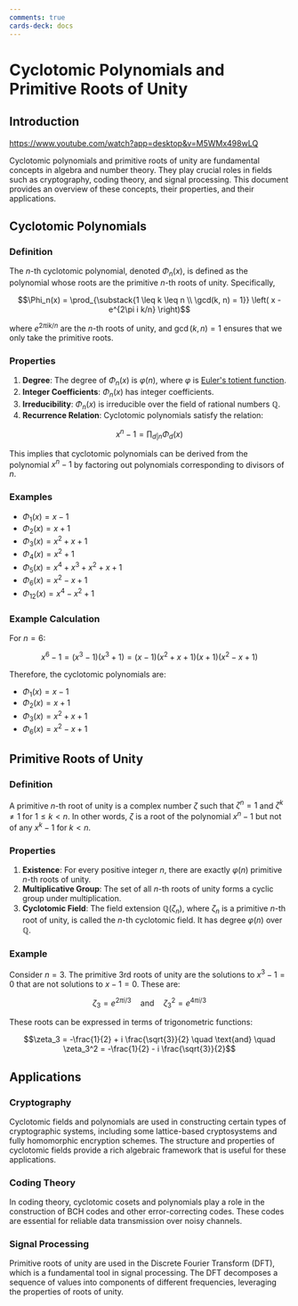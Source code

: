 ```yaml
---
comments: true
cards-deck: docs
---
```


# Cyclotomic Polynomials and Primitive Roots of Unity

## Introduction

<https://www.youtube.com/watch?app=desktop&v=M5WMx498wLQ>

Cyclotomic polynomials and primitive roots of unity are fundamental concepts in algebra and number theory. They play crucial roles in
fields such as cryptography, coding theory, and signal processing. This document provides an overview of these concepts, their
properties, and their applications.

## Cyclotomic Polynomials

### Definition []()

The $n$-th cyclotomic polynomial, denoted $\Phi_n(x)$, is defined as the polynomial whose roots are the primitive $n$-th roots of
unity. Specifically,

$$\Phi_n(x) = \prod_{\substack{1 \leq k \leq n \\ \gcd(k, n) = 1}} \left( x - e^{2\pi i k/n} \right)$$

where $e^{2\pi i k/n}$ are the $n$-th roots of unity, and $\gcd(k, n) = 1$ ensures that we only take the primitive roots.

[](1724548631117)

### Properties []()

1. **Degree**: The degree of $\Phi_n(x)$ is $\varphi(n)$, where $\varphi$
   is [Euler's totient function](https://www.geeksforgeeks.org/eulers-totient-function/).
2. **Integer Coefficients**: $\Phi_n(x)$ has integer coefficients.
3. **Irreducibility**: $\Phi_n(x)$ is irreducible over the field of rational numbers $\mathbb{Q}$.
4. **Recurrence Relation**: Cyclotomic polynomials satisfy the relation:

$$x^n - 1 = \prod_{d|n} \Phi_d(x)$$

This implies that cyclotomic polynomials can be derived from the polynomial $x^n - 1$ by factoring out polynomials corresponding to
divisors of $n$.

[](1724548638341)

### Examples

- $\Phi_1(x) = x - 1$
- $\Phi_2(x) = x + 1$
- $\Phi_3(x) = x^2 + x + 1$
- $\Phi_4(x) = x^2 + 1$
- $\Phi_5(x) = x^4 + x^3 + x^2 + x + 1$
- $\Phi_6(x) = x^2 - x + 1$
- $\Phi_{12}(x) = x^4 - x^2 + 1$

### Example Calculation

For $n = 6$:

$$x^6 - 1 = (x^3 - 1)(x^3 + 1) = (x-1)(x^2 + x + 1)(x+1)(x^2 - x + 1)$$

Therefore, the cyclotomic polynomials are:

- $\Phi_1(x) = x - 1$
- $\Phi_2(x) = x + 1$
- $\Phi_3(x) = x^2 + x + 1$
- $\Phi_6(x) = x^2 - x + 1$

## Primitive Roots of Unity 

### Definition []()

A primitive $n$-th root of unity is a complex number $\zeta$ such that $\zeta^n = 1$ and $\zeta^k \neq 1$ for $1 \leq k < n$. In other
words, $\zeta$ is a root of the polynomial $x^n - 1$ but not of any $x^k - 1$ for $k < n$.

[](1724548760117)

### Properties []()

1. **Existence**: For every positive integer $n$, there are exactly $\varphi(n)$ primitive $n$-th roots of unity.
2. **Multiplicative Group**: The set of all $n$-th roots of unity forms a cyclic group under multiplication.
3. **Cyclotomic Field**: The field extension $\mathbb{Q}(\zeta_n)$, where $\zeta_n$ is a primitive $n$-th root of unity, is called the
   $n$-th cyclotomic field. It has degree $\varphi(n)$ over $\mathbb{Q}$.

[](1724548739943)

### Example

Consider $n = 3$. The primitive 3rd roots of unity are the solutions to $x^3 - 1 = 0$ that are not solutions to $x - 1 = 0$. These are:

$$\zeta_3 = e^{2\pi i / 3} \quad \text{and} \quad \zeta_3^2 = e^{4\pi i / 3}$$

These roots can be expressed in terms of trigonometric functions:

$$\zeta_3 = -\frac{1}{2} + i \frac{\sqrt{3}}{2} \quad \text{and} \quad \zeta_3^2 = -\frac{1}{2} - i \frac{\sqrt{3}}{2}$$

## Applications

### Cryptography

Cyclotomic fields and polynomials are used in constructing certain types of cryptographic systems, including some lattice-based
cryptosystems and fully homomorphic encryption schemes. The structure and properties of cyclotomic fields provide a rich algebraic
framework that is useful for these applications.

### Coding Theory

In coding theory, cyclotomic cosets and polynomials play a role in the construction of BCH codes and other error-correcting codes.
These codes are essential for reliable data transmission over noisy channels.

### Signal Processing

Primitive roots of unity are used in the Discrete Fourier Transform (DFT), which is a fundamental tool in signal processing. The DFT
decomposes a sequence of values into components of different frequencies, leveraging the properties of roots of unity.
